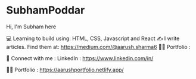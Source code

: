 # SubhamPoddar
Hi, I'm Subham here

💻 Learning to build using: HTML, CSS, Javascript and React
✍️ I write articles. Find them at: https://medium.com/@aarush.sharma6
👨‍🎓 Portfolio :


📲 Connect with me :
LinkedIn : https://www.linkedin.com/in/

👨‍🎓 Portfolio :
https://aarushportfolio.netlify.app/
